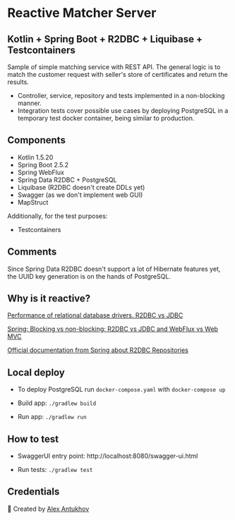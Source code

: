# Reactive Matcher Server

## Kotlin + Spring Boot + R2DBC + Liquibase + Testcontainers

Sample of simple matching service with REST API.
The general logic is to match the customer request with seller's store of certificates and return the results.

- Controller, service, repository and tests implemented in a non-blocking manner.
- Integration tests cover possible use cases by deploying PostgreSQL in a temporary test docker container, being similar to production.

## Components

- Kotlin 1.5.20
- Spring Boot 2.5.2
- Spring WebFlux
- Spring Data R2DBC + PostgreSQL
- Liquibase (R2DBC doesn't create DDLs yet)
- Swagger (as we don't implement web GUI)
- MapStruct

Additionally, for the test purposes:

- Testcontainers

## Comments

Since Spring Data R2DBC doesn't support a lot of Hibernate features yet, the UUID key generation is on the hands of PostgreSQL.

## Why is it reactive? 

[Performance of relational database drivers. R2DBC vs JDBC](https://technology.amis.nl/software-development/performance-and-tuning/spring-blocking-vs-non-blocking-r2dbc-vs-jdbc-and-webflux-vs-web-mvc/)

[Spring: Blocking vs non-blocking: R2DBC vs JDBC and WebFlux vs Web MVC](https://technology.amis.nl/software-development/performance-and-tuning/performance-of-relational-database-drivers-r2dbc-vs-jdbc/)

[Official documentation from Spring about R2DBC Repositories](https://docs.spring.io/spring-data/r2dbc/docs/current/reference/html/#r2dbc.repositories)

## Local deploy

- To deploy PostgreSQL run ```docker-compose.yaml``` with ```docker-compose up```


- Build app: ```./gradlew build```


- Run app: ```./gradlew run```


## How to test

- SwaggerUI entry point: http://localhost:8080/swagger-ui.html


- Run tests: ```./gradlew test```

## Credentials

:hammer: Created by [Alex Antukhov](https://www.linkedin.com/in/antukhov/)
